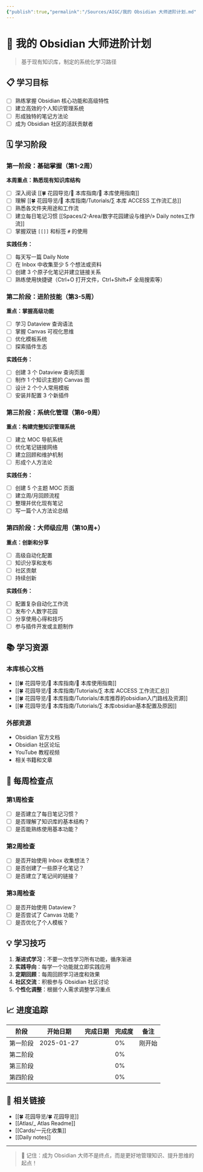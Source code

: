 ```yaml
---
{"publish":true,"permalink":"/Sources/AIGC/我的 Obsidian 大师进阶计划.md","title":"我的 Obsidian 大师进阶计划","created":"2025-01-27","modified":"2025-01-27","cssclasses":""}
---
```



# 🎯 我的 Obsidian 大师进阶计划

> 基于现有知识库，制定的系统化学习路径

## 📋 学习目标

- [ ] 熟练掌握 Obsidian 核心功能和高级特性
- [ ] 建立高效的个人知识管理系统
- [ ] 形成独特的笔记方法论
- [ ] 成为 Obsidian 社区的活跃贡献者

## 🗓️ 学习阶段

### 第一阶段：基础掌握（第1-2周）

**本周重点：熟悉现有知识库结构**

- [ ] 深入阅读 [[🍀 花园导览/🧰 本库指南/🧰 本库使用指南]]
- [ ] 理解 [[🍀 花园导览/🧰 本库指南/Tutorials/∑ 本库 ACCESS 工作流汇总]]
- [ ] 熟悉各文件夹用途和工作流
- [ ] 建立每日笔记习惯 [[Spaces/2-Area/数字花园建设与维护/» Daily notes工作流]]
- [ ] 掌握双链 `[[]]` 和标签 `#` 的使用

**实践任务：**
- [ ] 每天写一篇 Daily Note
- [ ] 在 Inbox 中收集至少 5 个想法或资料
- [ ] 创建 3 个原子化笔记并建立链接关系
- [ ] 熟练使用快捷键（Ctrl+O 打开文件，Ctrl+Shift+F 全局搜索等）

### 第二阶段：进阶技能（第3-5周）

**重点：掌握高级功能**

- [ ] 学习 Dataview 查询语法
- [ ] 掌握 Canvas 可视化思维
- [ ] 优化模板系统
- [ ] 探索插件生态

**实践任务：**
- [ ] 创建 3 个 Dataview 查询页面
- [ ] 制作 1 个知识主题的 Canvas 图
- [ ] 设计 2 个个人常用模板
- [ ] 安装并配置 3 个新插件

### 第三阶段：系统化管理（第6-9周）

**重点：构建完整知识管理系统**

- [ ] 建立 MOC 导航系统
- [ ] 优化笔记链接网络
- [ ] 建立回顾和维护机制
- [ ] 形成个人方法论

**实践任务：**
- [ ] 创建 5 个主题 MOC 页面
- [ ] 建立周/月回顾流程
- [ ] 整理并优化现有笔记
- [ ] 写一篇个人方法论总结

### 第四阶段：大师级应用（第10周+）

**重点：创新和分享**

- [ ] 高级自动化配置
- [ ] 知识分享和发布
- [ ] 社区贡献
- [ ] 持续创新

**实践任务：**
- [ ] 配置复杂自动化工作流
- [ ] 发布个人数字花园
- [ ] 分享使用心得和技巧
- [ ] 参与插件开发或主题制作

## 📚 学习资源

### 本库核心文档
- [[🍀 花园导览/🧰 本库指南/🧰 本库使用指南]]
- [[🍀 花园导览/🧰 本库指南/Tutorials/∑ 本库 ACCESS 工作流汇总]]
- [[🍀 花园导览/🧰 本库指南/Tutorials/本库推荐的obsidian入门路线及资源]]
- [[🍀 花园导览/🧰 本库指南/Tutorials/∑ 本库obsidian基本配置及原因]]

### 外部资源
- Obsidian 官方文档
- Obsidian 社区论坛
- YouTube 教程视频
- 相关书籍和文章

## 🎯 每周检查点

### 第1周检查
- [ ] 是否建立了每日笔记习惯？
- [ ] 是否理解了知识库的基本结构？
- [ ] 是否能熟练使用基本功能？

### 第2周检查
- [ ] 是否开始使用 Inbox 收集想法？
- [ ] 是否创建了一些原子化笔记？
- [ ] 是否建立了笔记间的链接？

### 第3周检查
- [ ] 是否开始使用 Dataview？
- [ ] 是否尝试了 Canvas 功能？
- [ ] 是否优化了个人模板？

## 💡 学习技巧

1. **渐进式学习**：不要一次性学习所有功能，循序渐进
2. **实践导向**：每学一个功能就立即实践应用
3. **定期回顾**：每周回顾学习进度和效果
4. **社区交流**：积极参与 Obsidian 社区讨论
5. **个性化调整**：根据个人需求调整学习重点

## 📈 进度追踪

| 阶段 | 开始日期 | 完成日期 | 完成度 | 备注 |
|------|----------|----------|--------|------|
| 第一阶段 | 2025-01-27 |  | 0% | 刚开始 |
| 第二阶段 |  |  | 0% |  |
| 第三阶段 |  |  | 0% |  |
| 第四阶段 |  |  | 0% |  |

## 🔗 相关链接

- [[🍀 花园导览/🍀 花园导览]]
- [[Atlas/_ Atlas Readme]]
- [[Cards/一元化收集]]
- [[Daily notes]]

---

> 💪 记住：成为 Obsidian 大师不是终点，而是更好地管理知识、提升思维的起点！ 